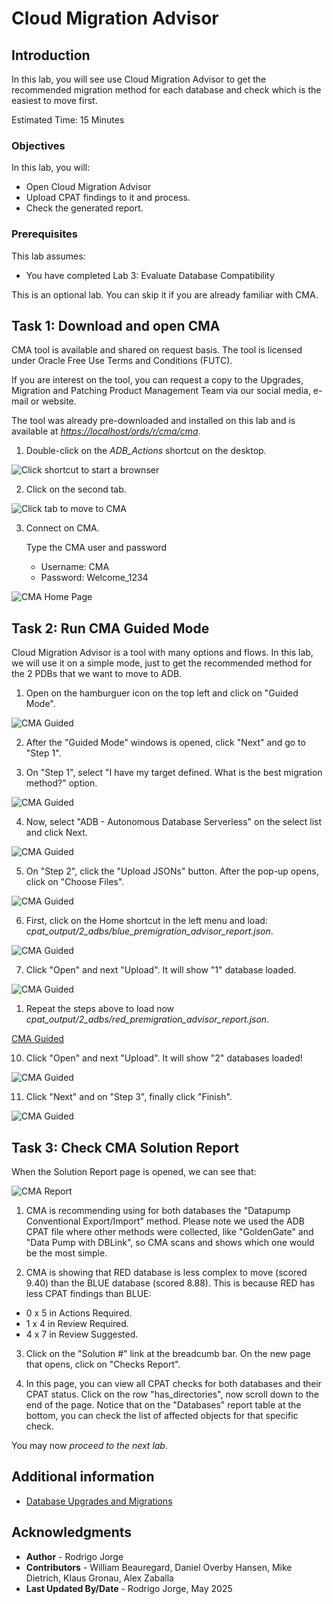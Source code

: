 # Cloud Migration Advisor

## Introduction

In this lab, you will see use Cloud Migration Advisor to get the recommended migration method for each database and check which is the easiest to move first.

Estimated Time: 15 Minutes

### Objectives

In this lab, you will:

* Open Cloud Migration Advisor
* Upload CPAT findings to it and process.
* Check the generated report.

### Prerequisites

This lab assumes:

- You have completed Lab 3: Evaluate Database Compatibility

This is an optional lab. You can skip it if you are already familiar with CMA.

## Task 1: Download and open CMA

CMA tool is available and shared on request basis. The tool is licensed under Oracle Free Use Terms and Conditions (FUTC).

If you are interest on the tool, you can request a copy to the Upgrades, Migration and Patching Product Management Team via our social media, e-mail or website.

The tool was already pre-downloaded and installed on this lab and is available at *[https://localhost/ords/r/cma/cma](https://localhost/ords/r/cma/cma)*.

1. Double-click on the *ADB_Actions* shortcut on the desktop.

![Click shortcut to start a brownser](images/cma-icon.png)

2. Click on the second tab.

![Click tab to move to CMA](images/cma-tab.png)

3. Connect on CMA.

    Type the CMA user and password

    * Username: CMA
    * Password: Welcome_1234

![CMA Home Page](images/cma-home.png)

## Task 2: Run CMA Guided Mode

Cloud Migration Advisor is a tool with many options and flows.
In this lab, we will use it on a simple mode, just to get the recommended method for the 2 PDBs that we want to move to ADB.

1. Open on the hamburguer icon on the top left and click on "Guided Mode".

![CMA Guided](images/cma-guided-1.png)

2. After the "Guided Mode" windows is opened, click "Next" and go to "Step 1".

3. On "Step 1", select "I have my target defined. What is the best migration method?" option.

![CMA Guided](images/cma-guided-2.png)

4. Now, select "ADB - Autonomous Database Serverless" on the select list and click Next.

![CMA Guided](images/cma-guided-3.png)

5. On "Step 2", click the "Upload JSONs" button. After the pop-up opens, click on "Choose Files".

![CMA Guided](images/cma-guided-4.png)

6. First, click on the Home shortcut in the left menu and load: *cpat\_output/2\_adbs/blue_premigration\_advisor\_report.json*.

![CMA Guided](images/cma-guided-5.png)

7. Click "Open" and next "Upload". It will show "1" database loaded.

![CMA Guided](images/cma-guided-6.png)

1. Repeat the steps above to load now *cpat\_output/2\_adbs/red\_premigration\_advisor\_report.json*.

[CMA Guided](images/cma-guided-7.png)

10.  Click "Open" and next "Upload". It will show "2" databases loaded!

![CMA Guided](images/cma-guided-8.png)

11.  Click "Next" and on "Step 3", finally click "Finish".

![CMA Guided](images/cma-guided-9.png)

## Task 3: Check CMA Solution Report

When the Solution Report page is opened, we can see that:

![CMA Report](images/cma-report.png)

1. CMA is recommending using for both databases the "Datapump Conventional Export/Import" method. Please note we used the ADB CPAT file where other methods were collected, like "GoldenGate" and "Data Pump with DBLink", so CMA scans and shows which one would be the most simple.

2. CMA is showing that RED database is less complex to move (scored 9.40) than the BLUE database (scored 8.88). This is because RED has less CPAT findings than BLUE:
  + 0 x 5 in Actions Required.
  + 1 x 4 in Review Required.
  + 4 x 7 in Review Suggested.

3. Click on the "Solution #" link at the breadcumb bar. On the new page that opens, click on "Checks Report".

4. In this page, you can view all CPAT checks for both databases and their CPAT status. Click on the row "has_directories", now scroll down to the end of the page. Notice that on the "Databases" report table at the bottom, you can check the list of affected objects for that specific check.

You may now *proceed to the next lab*.

## Additional information

* [Database Upgrades and Migrations](https://www.oracle.com/database/upgrades/)

## Acknowledgments

* **Author** - Rodrigo Jorge
* **Contributors** - William Beauregard, Daniel Overby Hansen, Mike Dietrich, Klaus Gronau, Alex Zaballa
* **Last Updated By/Date** - Rodrigo Jorge, May 2025